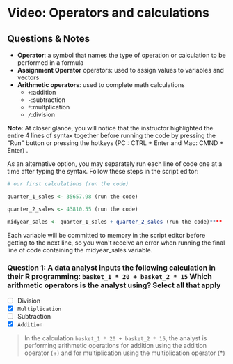 # Video: Operators and calculations

## Questions & Notes

- **Operator**: a symbol that names the type of operation or calculation to be performed in a formula
- **Assignment Operator** operators: used to assign values to variables and vectors
- **Arithmetic operators**: used to complete math calculations
  - `+`:addition
  - `-`:subtraction
  - `*`:multplication
  - `/`:division

**Note**: At closer glance, you will notice that the instructor highlighted the entire 4 lines of syntax together before running the code by pressing the "Run" button or pressing the hotkeys (PC : CTRL + Enter and Mac: CMND + Enter) .

As an alternative option, you may separately run each line of code one at a time after typing the syntax. Follow these steps in the script editor:

```r
# our first calculations (run the code)

quarter_1_sales <- 35657.98 (run the code)

quarter_2_sales <- 43810.55 (run the code)

midyear_sales <- quarter_1_sales + quarter_2_sales (run the code)****

```

Each variable will be committed to memory in the script editor before getting to the next line, so you won't receive an error when running the final line of code containing the midyear_sales variable.

### Question 1: A data analyst inputs the following calculation in their R programming: `basket_1 * 20 + basket_2 * 15` Which arithmetic operators is the analyst using? Select all that apply

- [ ] Division
- [x] `Multiplication`
- [ ] Subtraction
- [x] `Addition`

> In the calculation `basket_1 * 20 + basket_2 * 15`, the analyst is performing arithmetic operations for addition using the addition operator (+) and for multiplication using the multiplication operator (*)